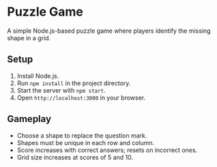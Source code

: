 # Puzzle Game

A simple Node.js-based puzzle game where players identify the missing shape in a grid.

## Setup
1. Install Node.js.
2. Run `npm install` in the project directory.
3. Start the server with `npm start`.
4. Open `http://localhost:3000` in your browser.

## Gameplay
- Choose a shape to replace the question mark.
- Shapes must be unique in each row and column.
- Score increases with correct answers; resets on incorrect ones.
- Grid size increases at scores of 5 and 10.
